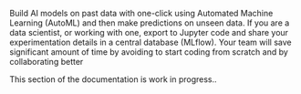 Build AI models on past data with one-click using Automated Machine Learning (AutoML) and then make predictions 
on unseen data. If you are a data scientist, or working with one, export to Jupyter code and share your experimentation 
details in a central database (MLflow). Your team will save significant amount of time by avoiding to start coding from 
scratch and by collaborating better

This section of the documentation is work in progress..